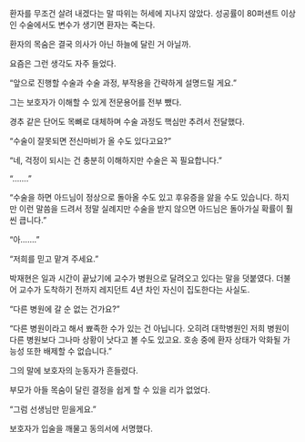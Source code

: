 환자를 무조건 살려 내겠다는 말 따위는 허세에 지나지 않았다. 성공률이 80퍼센트 이상인 수술에서도 변수가 생기면 환자는 죽는다.

환자의 목숨은 결국 의사가 아닌 하늘에 달린 거 아닐까.

요즘은 그런 생각도 자주 들었다.

“앞으로 진행할 수술과 수술 과정, 부작용을 간략하게 설명드릴 게요.”

그는 보호자가 이해할 수 있게 전문용어를 전부 뺐다.

경추 같은 단어도 목뼈로 대체하며 수술 과정도 핵심만 추려서 전달했다.

“수술이 잘못되면 전신마비가 올 수도 있다고요?”

“네, 걱정이 되시는 건 충분히 이해하지만 수술은 꼭 필요합니다.”

“…….”

“수술을 하면 아드님이 정상으로 돌아올 수도 있고 후유증을 앓을 수도 있습니다. 하지만 이런 말씀을 드려서 정말 실례지만 수술을 받지 않으면 아드님은 돌아가실 확률이 훨씬 큽니다.”

“아…….”

“저희를 믿고 맡겨 주세요.”

박재현은 일과 시간이 끝났기에 교수가 병원으로 달려오고 있다는 말을 덧붙였다. 더불어 교수가 도착하기 전까지 레지던트 4년 차인 자신이 집도한다는 사실도.

“다른 병원에 갈 순 없는 건가요?”

“다른 병원이라고 해서 뾰족한 수가 있는 건 아닙니다. 오히려 대학병원인 저희 병원이 다른 병원보다 그나마 상황이 낫다고 볼 수도 있고요. 호송 중에 환자 상태가 악화될 가능성 또한 배제할 수 없습니다.”

그의 말에 보호자의 눈동자가 흔들렸다.

부모가 아들 목숨이 달린 결정을 쉽게 할 수 있을 리가 없었다.

“그럼 선생님만 믿을게요.”

보호자가 입술을 깨물고 동의서에 서명했다.